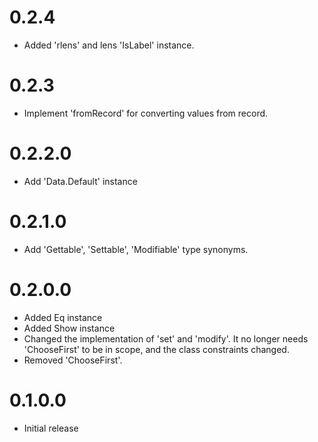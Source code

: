 # 0.2.4

* Added 'rlens' and lens 'IsLabel' instance.

# 0.2.3

* Implement 'fromRecord' for converting values from record.

# 0.2.2.0

* Add 'Data.Default' instance

# 0.2.1.0

* Add 'Gettable', 'Settable', 'Modifiable' type synonyms.

# 0.2.0.0

* Added Eq instance
* Added Show instance
* Changed the implementation of 'set' and 'modify'. It no longer needs
  'ChooseFirst' to be in scope, and the class constraints changed.
* Removed 'ChooseFirst'.

# 0.1.0.0

* Initial release
